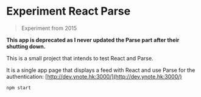# Experiment React Parse

> Experiment from 2015

**This app is deprecated as I never updated the Parse part after their shutting down.**

This is a small project that intends to test React and Parse.

It is a single app page that displays a feed with React and use Parse for the authentication: [http://dev.ynote.hk:3000/](http://dev.ynote.hk:3000/)

    npm start


